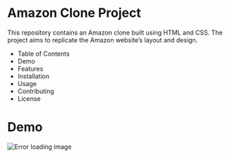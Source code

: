<h1>Amazon Clone Project</h1>
<p>This repository contains an Amazon clone built using HTML and CSS. The project aims to replicate the Amazon website’s layout and design.</p>
<ul>
  <li>Table of Contents</li>
  <li>Demo</li>
  <li>Features</li>
  <li>Installation</li>
  <li>Usage</li>
  <li>Contributing</li>
  <li>License</li>
</ul>
<h1>Demo</h1>
<img src="https://media.licdn.com/dms/image/v2/D5622AQEGdrkb2TfbKA/feedshare-shrink_2048_1536/feedshare-shrink_2048_1536/0/1723653787384?e=1726704000&v=beta&t=IWZ74QHQPx8NafRUm6NAF66Zw82fK0ZhbkGn8glS3o0" alt="Error loading image">

